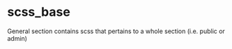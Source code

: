# scss_base

General section contains scss that pertains to a whole section (i.e. public or admin)

